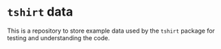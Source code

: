 # `tshirt` data

This is a repository to store example data used by the `tshirt` package for testing and understanding the code.

